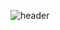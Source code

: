 ![header](https://capsule-render.vercel.app/api?type=waving&color=gradient&height=300&fontSize=40&section=header&text=Stay%20positive.%0AGood%20days%20are%20on%20their%20way.)






<!--
**holysik/holysik** is a ✨ _special_ ✨ repository because its `README.md` (this file) appears on your GitHub profile.

Here are some ideas to get you started:

- 🔭 I’m currently working on ...
- 🌱 I’m currently learning ...
- 👯 I’m looking to collaborate on ...
- 🤔 I’m looking for help with ...
- 💬 Ask me about ...
- 📫 How to reach me: ...
- 😄 Pronouns: ...
- ⚡ Fun fact: ...
-->
